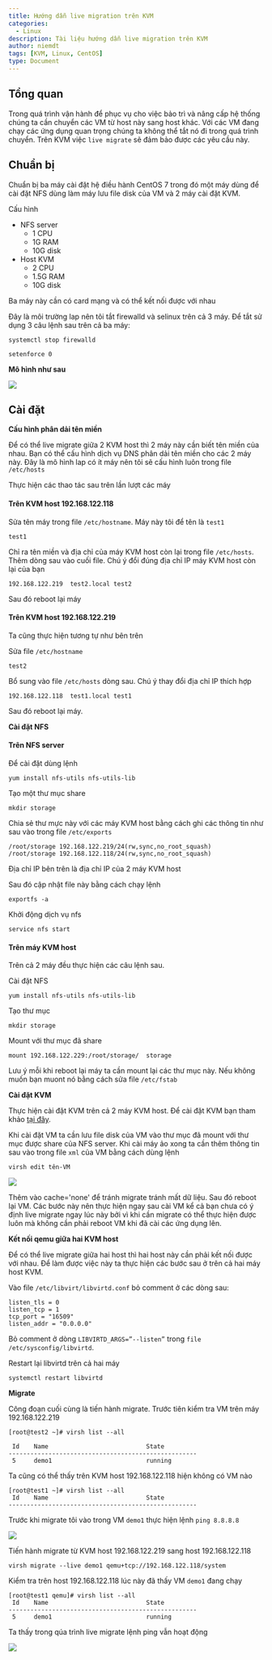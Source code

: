 ```yaml
---
title: Hướng dẫn live migration trên KVM
categories:
  - Linux
description: Tài liệu hướng dẫn live migration trên KVM
author: niemdt
tags: [KVM, Linux, CentOS]
type: Document
---
```


## Tổng quan

Trong quá trình vận hành để phục vụ cho việc bảo trì và nâng cấp hệ thống chúng ta cần chuyển các VM từ host này sang host khác. Với các VM đang chạy các ứng dụng quan trọng chúng ta không thể tắt nó đi trong quá trình chuyển. Trên KVM việc `live migrate` sẽ đảm bảo được các yêu cầu này.

## Chuẩn bị

Chuẩn bị ba máy cài đặt hệ điều hành CentOS 7 trong đó một máy dùng để cài đặt NFS dùng làm máy lưu file disk của VM và 2 máy cài đặt KVM.

Cấu hình

* NFS server 
    * 1 CPU
    * 1G RAM
    * 10G disk
* Host KVM
    * 2 CPU
    * 1.5G RAM
    * 10G disk

Ba máy này cần có card mạng và có thể kết nối được với nhau

Đây là môi trường lap nên tôi tắt firewalld và selinux trên cả 3 máy. Để tắt sử dụng 3 câu lệnh sau trên cả ba máy:

```
systemctl stop firewalld 

setenforce 0
```

**Mô hình như sau**

![](/images/img-live-migrate/3.png)

## Cài đặt

**Cấu hình phân dải tên miền**

Để có thể live migrate giữa 2 KVM host thì 2 máy này cần biết tên miền của nhau. Bạn có thể cấu hình dịch vụ DNS phân dải tên miền cho các 2 máy này. Đây là mô hình lap có ít máy nên tôi sẽ cấu hình luôn trong file `/etc/hosts`

Thực hiện các thao tác sau trên lần lượt các máy

#### Trên KVM host 192.168.122.118

Sửa tên máy trong file `/etc/hostname`. Máy này tôi để tên là `test1`

```
test1
```

Chỉ ra tên miền và địa chỉ của máy KVM host còn lại trong file `/etc/hosts`. Thêm dòng sau vào cuối file. Chú ý đổi đúng địa chỉ IP máy KVM host còn lại của bạn

```
192.168.122.219  test2.local test2
```

Sau đó reboot lại máy

#### Trên KVM host 192.168.122.219

Ta cũng thực hiện tương tự như bên trên

Sửa file `/etc/hostname`

```
test2
```

Bổ sung vào file `/etc/hosts` dòng sau. Chú ý thay đổi địa chỉ IP thích hợp

```
192.168.122.118  test1.local test1
```

Sau đó reboot lại máy.

**Cài đặt NFS**

#### Trên NFS server

Để cài đặt dùng lệnh 

```
yum install nfs-utils nfs-utils-lib
```

Tạo một thư mục share

```
mkdir storage
```

Chia sẻ thư mực này với các máy KVM host bằng cách ghi các thông tin như sau vào trong file `/etc/exports`

```
/root/storage 192.168.122.219/24(rw,sync,no_root_squash)
/root/storage 192.168.122.118/24(rw,sync,no_root_squash)
```

Địa chỉ IP bên trên là địa chỉ IP của 2 máy KVM host

Sau đó cập nhật file này bằng cách chạy lệnh

```
exportfs -a
```

Khởi động dịch vụ nfs

```
service nfs start
```

#### Trên máy KVM host

Trên cả 2 máy đều thực hiện các câu lệnh sau.

Cài đặt NFS

```
yum install nfs-utils nfs-utils-lib
```

Tạo thư mục

```
mkdir storage
```

Mount với thư mục đã share

```
mount 192.168.122.229:/root/storage/  storage
```

Lưu ý mỗi khi reboot lại máy ta cần mount lại các thư mục này. Nếu không muốn bạn muont nó bằng cách sửa file `/etc/fstab`

**Cài đặt KVM**

Thực hiện cài đặt KVM trên cả 2 máy KVM host. Để cài đặt KVM bạn tham khảo <a href="https://blog.cloud365.vn/linux/huong-dan-cai-dat-kvm-tren-centos7/#cai-%C4%91at" target=_blank>tại đây</a>.

Khi cài đặt VM ta cần lưu file disk của VM vào thư mục đã mount với thư mục được share của NFS server. Khi cài máy ảo xong ta cần thêm thông tin sau vào trong file `xml` của VM bằng cách dùng lệnh 

```
virsh edit tên-VM
```

![](/images/img-live-migrate/1.0.png)

Thêm vào cache='none' để tránh migrate tránh mất dữ liệu. Sau đó reboot lại VM. Các bước này nên thực hiện ngay sau cài VM kể cả bạn chưa có ý định live migrate ngay lúc này bởi vì khi cần migrate có thể thực hiện được luôn mà không cần phải reboot VM khi đã cài các ứng dụng lên.

**Kết nối qemu giữa hai KVM host**

Để có thể live migrate giữa hai host thì hai host này cần phải kết nối được với nhau. Để làm được việc này ta thực hiện các bước sau ở trên cả hai máy host KVM.

Vào file `/etc/libvirt/libvirtd.conf` bỏ comment ở các dòng sau:

```
listen_tls = 0
listen_tcp = 1
tcp_port = "16509"
listen_addr = "0.0.0.0"
```

Bỏ comment ở dòng `LIBVIRTD_ARGS=”--listen”` trong `file /etc/sysconfig/libvirtd`.

Restart lại libvirtd trên cả hai máy

```
systemctl restart libvirtd
```

**Migrate**

Công đoạn cuối cùng là tiến hành migrate. Trước tiên kiểm tra VM trên máy 192.168.122.219

```
[root@test2 ~]# virsh list --all

 Id    Name                           State
----------------------------------------------------
 5     demo1                          running
```

Ta cũng có thể thấy trên KVM host 192.168.122.118 hiện không có VM nào

```
[root@test1 ~]# virsh list --all
 Id    Name                           State
----------------------------------------------------
```

Trước khi migrate tôi vào trong VM `demo1` thực hiện lệnh `ping 8.8.8.8`

![](/images/img-live-migrate/2.png)

Tiến hành migrate từ KVM host 192.168.122.219 sang host 192.168.122.118

```
virsh migrate --live demo1 qemu+tcp://192.168.122.118/system
```

Kiểm tra trên host 192.168.122.118 lúc này đã thấy VM `demo1` đang chạy

```
[root@test1 qemu]# virsh list --all
 Id    Name                           State
----------------------------------------------------
 5     demo1                          running
```

Ta thấy trong qúa trình live migrate lệnh ping vẫn hoạt động

![](/images/img-live-migrate/1.1.png)